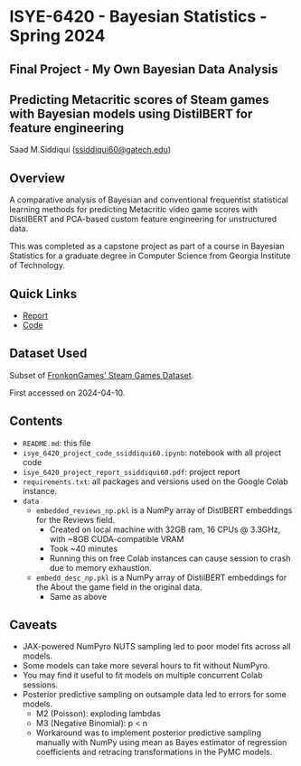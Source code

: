 # ISYE-6420 - Bayesian Statistics - Spring 2024
##  Final Project - My Own Bayesian Data Analysis
## Predicting Metacritic scores of Steam games with Bayesian models using DistilBERT for feature engineering

Saad M.Siddiqui (ssiddiqui60@gatech.edu)

## Overview 
A comparative analysis of Bayesian and conventional frequentist statistical learning methods for predicting Metacritic video game scores with DistilBERT and PCA-based custom feature engineering for unstructured data.

This was completed as a capstone project as part of a course in Bayesian Statistics for a graduate degree in Computer Science from Georgia Institute of Technology.

## Quick Links
- [Report](./isye_6420_project_report_ssiddiqui60.pdf)
- [Code](./isye_6420_project_code_ssiddiqui60.ipynb)

## Dataset Used
Subset of [FronkonGames' Steam Games Dataset](https://huggingface.co/datasets/FronkonGames/steam-games-dataset). 

First accessed on 2024-04-10.

## Contents

- `README.md`: this file
- `isye_6420_project_code_ssiddiqui60.ipynb`: notebook with all project code
- `isye_6420_project_report_ssiddiqui60.pdf`: project report
- `requirements.txt`: all packages and versions used on the Google Colab instance.
- `data`
    - `embedded_reviews_np.pkl` is a NumPy array of DistlBERT embeddings for the Reviews field.
        - Created on local machine with 32GB ram, 16 CPUs @ 3.3GHz, with ~8GB CUDA-compatible VRAM
        - Took ~40 minutes
        - Running this on free Colab instances can cause session to crash due to memory exhaustion.
    - `embedd_desc_np.pkl` is a NumPy array of DistilBERT embeddings for the About the game field in the original data.
        - Same as above

## Caveats

- JAX-powered NumPyro NUTS sampling led to poor model fits across all models.
- Some models can take more several hours to fit without NumPyro. 
- You may find it useful to fit models on multiple concurrent Colab sessions.
- Posterior predictive sampling on outsample data led to errors for some models.
    - M2 (Poisson): exploding lambdas 
    - M3 (Negative Binomial): p < n 
    - Workaround was to implement posterior predictive sampling manually with NumPy using mean as Bayes estimator of regression coefficients and retracing transformations in the PyMC models.
